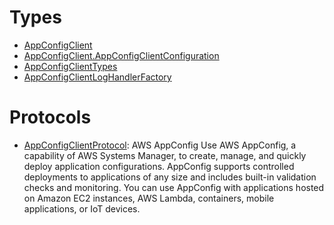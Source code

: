 # Types

  - [AppConfigClient](/aws-sdk-swift/reference/0.x/AWSAppConfig/AppConfigClient)
  - [AppConfigClient.AppConfigClientConfiguration](/aws-sdk-swift/reference/0.x/AWSAppConfig/AppConfigClient_AppConfigClientConfiguration)
  - [AppConfigClientTypes](/aws-sdk-swift/reference/0.x/AWSAppConfig/AppConfigClientTypes)
  - [AppConfigClientLogHandlerFactory](/aws-sdk-swift/reference/0.x/AWSAppConfig/AppConfigClientLogHandlerFactory)

# Protocols

  - [AppConfigClientProtocol](/aws-sdk-swift/reference/0.x/AWSAppConfig/AppConfigClientProtocol):
    <fullname>AWS AppConfig</fullname>
    Use AWS AppConfig, a capability of AWS Systems Manager, to create, manage, and quickly deploy
    application configurations. AppConfig supports controlled deployments to applications of any
    size and includes built-in validation checks and monitoring. You can use AppConfig with
    applications hosted on Amazon EC2 instances, AWS Lambda, containers, mobile applications, or IoT
    devices.
